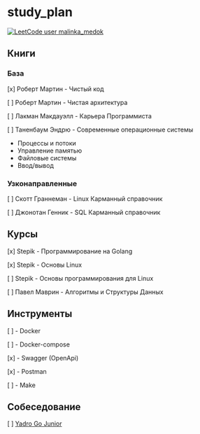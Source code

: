 # study_plan

[![LeetCode user malinka_medok](https://img.shields.io/badge/dynamic/json?style=for-the-badge&labelColor=black&color=%23ffa116&label=Solved&query=solvedOverTotal&url=https%3A%2F%2Fbadge.xyli.tech/%2Fapi%2Fusers%2Fmalinka_medok&logo=leetcode&logoColor=yellow)](https://leetcode.com/malinka_medok/)

## Книги

### База

[x] Роберт Мартин - Чистый код

[ ] Роберт Мартин - Чистая архитектура

[ ] Лакман Макдауэлл - Карьера Программиста

[ ] Таненбаум Эндрю - Современные операционные системы
* Процессы и потоки
* Управление памятью
* Файловые системы
* Ввод/вывод

### Узконаправленные

[ ] Скотт Граннеман - Linux Карманный справочник

[ ] Джонотан Генник - SQL Карманный справочник

## Курсы

[x] Stepik - Программирование на Golang

[x] Stepik - Основы Linux

[ ] Stepik - Основы программирования для Linux

[ ] Павел Маврин - Алгоритмы и Структуры Данных

## Инструменты

[ ] - Docker

[ ] - Docker-compose

[x] - Swagger (OpenApi)

[x] - Postman

[ ] - Make

## Собеседование

[ ] [Yadro Go Junior](/interview_questions/yadro_go_junior.md)
